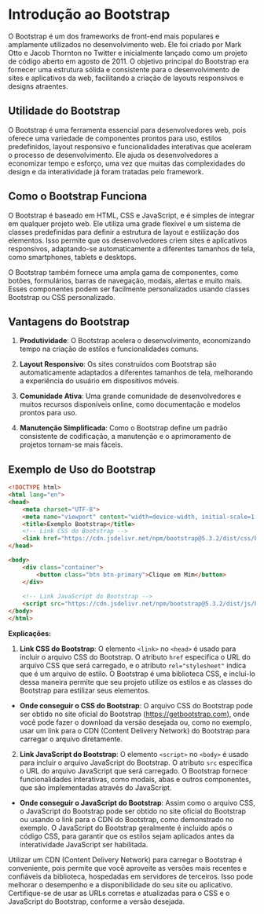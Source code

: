 # Introdução ao Bootstrap

O Bootstrap é um dos frameworks de front-end mais populares e amplamente utilizados no desenvolvimento web. Ele foi criado por Mark Otto e Jacob Thornton no Twitter e inicialmente lançado como um projeto de código aberto em agosto de 2011. O objetivo principal do Bootstrap era fornecer uma estrutura sólida e consistente para o desenvolvimento de sites e aplicativos da web, facilitando a criação de layouts responsivos e designs atraentes.

## Utilidade do Bootstrap

O Bootstrap é uma ferramenta essencial para desenvolvedores web, pois oferece uma variedade de componentes prontos para uso, estilos predefinidos, layout responsivo e funcionalidades interativas que aceleram o processo de desenvolvimento. Ele ajuda os desenvolvedores a economizar tempo e esforço, uma vez que muitas das complexidades do design e da interatividade já foram tratadas pelo framework.

## Como o Bootstrap Funciona

O Bootstrap é baseado em HTML, CSS e JavaScript, e é simples de integrar em qualquer projeto web. Ele utiliza uma grade flexível e um sistema de classes predefinidas para definir a estrutura de layout e estilização dos elementos. Isso permite que os desenvolvedores criem sites e aplicativos responsivos, adaptando-se automaticamente a diferentes tamanhos de tela, como smartphones, tablets e desktops.

O Bootstrap também fornece uma ampla gama de componentes, como botões, formulários, barras de navegação, modais, alertas e muito mais. Esses componentes podem ser facilmente personalizados usando classes Bootstrap ou CSS personalizado.

## Vantagens do Bootstrap

1. **Produtividade**: O Bootstrap acelera o desenvolvimento, economizando tempo na criação de estilos e funcionalidades comuns.

2. **Layout Responsivo**: Os sites construídos com Bootstrap são automaticamente adaptados a diferentes tamanhos de tela, melhorando a experiência do usuário em dispositivos móveis.

3. **Comunidade Ativa**: Uma grande comunidade de desenvolvedores e muitos recursos disponíveis online, como documentação e modelos prontos para uso.

4. **Manutenção Simplificada**: Como o Bootstrap define um padrão consistente de codificação, a manutenção e o aprimoramento de projetos tornam-se mais fáceis.

## Exemplo de Uso do Bootstrap

```html
<!DOCTYPE html>
<html lang="en">
<head>
    <meta charset="UTF-8">
    <meta name="viewport" content="width=device-width, initial-scale=1.0">
    <title>Exemplo Bootstrap</title>
    <!-- Link CSS do Bootstrap -->
    <link href="https://cdn.jsdelivr.net/npm/bootstrap@5.3.2/dist/css/bootstrap.min.css" rel="stylesheet">
</head>

<body>
    <div class="container">
        <button class="btn btn-primary">Clique em Mim</button>
    </div>
    
    <!-- Link JavaScript do Bootstrap -->
    <script src="https://cdn.jsdelivr.net/npm/bootstrap@5.3.2/dist/js/bootstrap.bundle.min.js"></script>
</body>
</html>
```

**Explicações:**

1. **Link CSS do Bootstrap**: O elemento `<link>` no `<head>` é usado para incluir o arquivo CSS do Bootstrap. O atributo `href` especifica o URL do arquivo CSS que será carregado, e o atributo `rel="stylesheet"` indica que é um arquivo de estilo. O Bootstrap é uma biblioteca CSS, e incluí-lo dessa maneira permite que seu projeto utilize os estilos e as classes do Bootstrap para estilizar seus elementos.

- **Onde conseguir o CSS do Bootstrap**: O arquivo CSS do Bootstrap pode ser obtido no site oficial do Bootstrap (https://getbootstrap.com), onde você pode fazer o download da versão desejada ou, como no exemplo, usar um link para o CDN (Content Delivery Network) do Bootstrap para carregar o arquivo diretamente.

2. **Link JavaScript do Bootstrap**: O elemento `<script>` no `<body>` é usado para incluir o arquivo JavaScript do Bootstrap. O atributo `src` especifica o URL do arquivo JavaScript que será carregado. O Bootstrap fornece funcionalidades interativas, como modais, abas e outros componentes, que são implementadas através do JavaScript.

- **Onde conseguir o JavaScript do Bootstrap**: Assim como o arquivo CSS, o JavaScript do Bootstrap pode ser obtido no site oficial do Bootstrap ou usando o link para o CDN do Bootstrap, como demonstrado no exemplo. O JavaScript do Bootstrap geralmente é incluído após o código CSS, para garantir que os estilos sejam aplicados antes da interatividade JavaScript ser habilitada.

Utilizar um CDN (Content Delivery Network) para carregar o Bootstrap é conveniente, pois permite que você aproveite as versões mais recentes e confiáveis da biblioteca, hospedadas em servidores de terceiros. Isso pode melhorar o desempenho e a disponibilidade do seu site ou aplicativo. Certifique-se de usar as URLs corretas e atualizadas para o CSS e o JavaScript do Bootstrap, conforme a versão desejada.